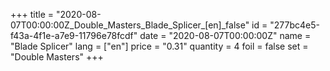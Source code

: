 +++
title = "2020-08-07T00:00:00Z_Double_Masters_Blade_Splicer_[en]_false"
id = "277bc4e5-f43a-4f1e-a7e9-11796e78fcdf"
date = "2020-08-07T00:00:00Z"
name = "Blade Splicer"
lang = ["en"]
price = "0.31"
quantity = 4
foil = false
set = "Double Masters"
+++
